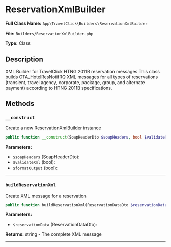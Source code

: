 # ReservationXmlBuilder

**Full Class Name:** `App\TravelClick\Builders\ReservationXmlBuilder`

**File:** `Builders/ReservationXmlBuilder.php`

**Type:** Class

## Description

XML Builder for TravelClick HTNG 2011B reservation messages
This class builds OTA_HotelResNotifRQ XML messages for all types of
reservations (transient, travel agency, corporate, package, group,
and alternate payment) according to HTNG 2011B specifications.

## Methods

### `__construct`

Create a new ReservationXmlBuilder instance

```php
public function __construct(SoapHeaderDto $soapHeaders, bool $validateXml = true, bool $formatOutput = false)
```

**Parameters:**

- `$soapHeaders` (SoapHeaderDto): 
- `$validateXml` (bool): 
- `$formatOutput` (bool): 

---

### `buildReservationXml`

Create XML message for a reservation

```php
public function buildReservationXml(ReservationDataDto $reservationData): string
```

**Parameters:**

- `$reservationData` (ReservationDataDto): 

**Returns:** string - The complete XML message

---

